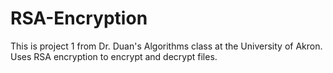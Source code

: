 # RSA-Encryption

This is project 1 from Dr. Duan's Algorithms class at the University of Akron.
Uses RSA encryption to encrypt and decrypt files.
